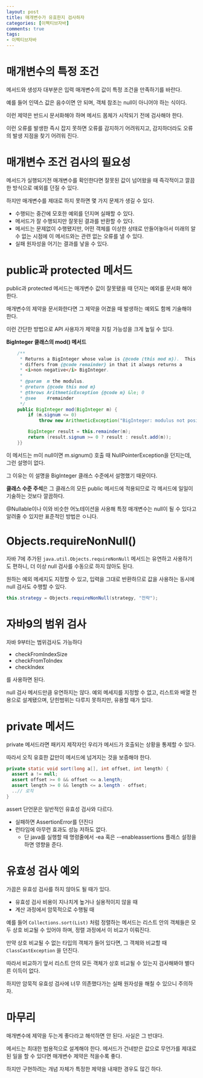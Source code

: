 ```yaml
---
layout: post
title: 매개변수가 유효한지 검사하자
categories: [이펙티브자바]
comments: true 
tags:
- 이펙티브자바
---
```




# 매개변수의 특정 조건

메서드와 생성자 대부분은 입력 매개변수의 값이 특정 조건을 만족하기를 바란다. 

예를 들어 인덱스 값은 음수이면 안 되며, 객체 참조는 null이 아니어야 하는 식이다.

이런 제약은 반드시 문서화해야 하며 메서드 몸체가 시작되기 전에 검사해야 한다.

이런 오류를 발생한 즉시 잡지 못하면 오류를 감지하기 어려워지고, 감지하더라도 오류의 발생 지점을 찾기 어려워 진다.



# 매개변수 조건 검사의 필요성

메서드가 실행되기전 매개변수를 확인한다면 잘못된 값이 넘어왔을 때 즉각적이고 깔끔한 방식으로 예외를 던질 수 있다.

하지만 매개변수를 제대로 하지 못하면 몇 가지 문제가 생길 수 있다.

- 수행되는 중간에 모호한 예외를 던지며 실패할 수 있다.
- 메서드가 잘 수행되지만 잘못된 결과를 반환할 수 있다.
- 메서드는 문제없이 수행됐지만, 어떤 객체를 이상한 상태로 만들어놓아서 미래의 알 수 없는 시점에 이 메서드와는 관련 없는 오류를 낼 수 있다.
- 실패 원자성을 어기는 결과를 낳을 수 있다.



# public과 protected 메서드

public과 protected 메서드는 매개변수 값이 잘못됐을 때 던지는 예외를 문서화 해야 한다.

매개변수의 제약을 문서화한다면 그 제약을 어겼을 때 발생하는 예외도 함께 기술해야 한다.

이런 간단한 방법으로 API 사용자가 제약을 지킬 가능성을 크게 높일 수 있다.

**BigInteger 클래스의 mod() 메서드**

```java
    /**
     * Returns a BigInteger whose value is {@code (this mod m}).  This method
     * differs from {@code remainder} in that it always returns a
     * <i>non-negative</i> BigInteger.
     *
     * @param  m the modulus.
     * @return {@code this mod m}
     * @throws ArithmeticException {@code m} &le; 0
     * @see    #remainder
     */
    public BigInteger mod(BigInteger m) {
        if (m.signum <= 0)
            throw new ArithmeticException("BigInteger: modulus not positive");

        BigInteger result = this.remainder(m);
        return (result.signum >= 0 ? result : result.add(m));
    }}
```

이 메서드는 m이 null이면 m.signum() 호출 때 NullPointerException을 던지는데, 그런 설명이 없다.

그 이유는 이 설명을 BigInteger 클래스 수준에서 설명했기 때문이다.

**클래스 수준 주석**은 그 클래스의 모든 public 메서드에 적용되므로 각 메서드에 일일이 기술하는 것보다 깔끔하다.

@Nullable이나 이와 비슷한 어노테이션을 사용해 특정 매개변수는 null이 될 수 있다고 알려줄 수 있지만 표준적인 방법은 ㅇ니다.



# Objects.requireNonNull()

자바 7에 추가된 `java.util.Objects.requireNonNull` 메서드는 유연하고 사용하기도 편하니, 더 이상 null 검사를 수동으로 하지 않아도 된다.

원하는 예외 메세지도 지정할 수 있고, 입력을 그대로 반환하므로 값을 사용하는 동시에 null 검사도 수행할 수 있다.

```java
this.strategy = Objects.requireNonNull(strategy, "전략");
```



# 자바9의 범위 검사

자바 9부터는 범위검사도 가능하다

- checkFromIndexSize
- checkFromToIndex
- checkIndex

를 사용하면 된다.

null 검사 메서드만큼 유연하지는 않다. 예외 메세지를 지정할 수 없고, 리스트와 배열 전용으로 설계됐으며, 닫힌범위는 다루지 못하지만, 유용할 때가 있다.



# private 메서드

private 메서드라면 패키지 제작자인 우리가 메서드가 호출되는 상황을 통제할 수 있다.

따라서 오직 유효한 값만이 메서드에 넘겨지는 것을 보증해야 한다.

```java
private static void sort(long a[], int offset, int length) {
  assert a != null;
  assert offset >= 0 && offset <= a.length;
  assert length >= 0 && length <= a.length - offset;
  ..// 로직
}
```

assert 단언문은 일반적인 유효성 검사와 다르다.

- 실패하면 AssertionError를 던진다
- 런타임에 아무런 효과도 성능 저하도 없다.
  - 단 java를 실행할 때 명령줄에서 -ea 혹은 --enableassertions 플래스 설정을 하면 영향을 준다.



# 유효성 검사 예외

가끔은 유효성 검사를 하지 않아도 될 때가 있다.

- 유효성 검사 비용이 지나치게 높거나 실용적이지 않을 때
- 계산 과정에서 암묵적으로 수행될 때

예를 들어 `Collections.sort(List)` 처럼 정렬하는 메서드는 리스트 안의 객체들은 모두 상호 비교될 수 있어야 하며, 정렬 과정에서 이 비교가 이뤄진다.

만약 상호 비교될 수 없는 타입의 객체가 들어 있다면, 그 객체와 비교할 때 `ClassCastException` 을 던진다. 

따라서 비교하기 앞서 리스트 안의 모든 객체가 상호 비교될 수 있는지 검사해봐야 별다른 이득이 없다.

하지만 암묵적 유효성 검사에 너무 의존했다가는 실패 원자성을 해칠 수 있으니 주의하자.



# 마무리

매개변수에 제약을 두는게 좋다라고 해석하면 안 된다. 사실은 그 반대다. 

메서드는 최대한 범용적으로 설계해야 한다. 메서드가 건네받은 값으로 무언가를 제대로 된 일을 할 수 있다면 매개변수 제약은 적을수록 좋다.

하지만 구현하려는 개념 자체가 특정한 제약을 내재한 경우도 많긴 하다.
